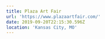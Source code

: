 ```yaml
---
title: Plaza Art Fair
url: 'https://www.plazaartfair.com/'
date: 2019-09-20T22:15:30.596Z
location: 'Kansas City, MO'
---
```


